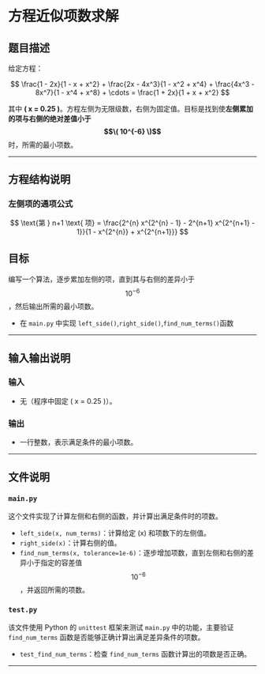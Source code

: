 # 方程近似项数求解

## 题目描述

给定方程：

$$
\frac{1 - 2x}{1 - x + x^2} + \frac{2x - 4x^3}{1 - x^2 + x^4} + \frac{4x^3 - 8x^7}{1 - x^4 + x^8} + \cdots = \frac{1 + 2x}{1 + x + x^2}
$$

其中 **\( x = 0.25 \)**。方程左侧为无限级数，右侧为固定值。目标是找到使**左侧累加的项与右侧的绝对差值小于 $$\( 10^{-6} \)$$** 时，所需的最小项数。
  
---

## 方程结构说明

### 左侧项的通项公式

$$
\text{第 } n+1 \text{ 项} = \frac{2^{n} x^{2^{n} - 1} - 2^{n+1} x^{2^{n+1} - 1}}{1 - x^{2^{n}} + x^{2^{n+1}}}
$$


## 目标

编写一个算法，逐步累加左侧的项，直到其与右侧的差异小于 $$10^{-6}$$，然后输出所需的最小项数。

- 在 `main.py` 中实现 `left_side()`,`right_side()`,`find_num_terms()`函数

---

## 输入输出说明

### 输入

- 无（程序中固定 \( x = 0.25 \)）。

### 输出

- 一行整数，表示满足条件的最小项数。  

---

## 文件说明

### `main.py`

这个文件实现了计算左侧和右侧的函数，并计算出满足条件时的项数。

- `left_side(x, num_terms)`：计算给定 \(x\) 和项数下的左侧值。
- `right_side(x)`：计算右侧的值。
- `find_num_terms(x, tolerance=1e-6)`：逐步增加项数，直到左侧和右侧的差异小于指定的容差值 $$10^{-6}$$，并返回所需的项数。

### `test.py`

该文件使用 Python 的 `unittest` 框架来测试 `main.py` 中的功能，主要验证 `find_num_terms` 函数是否能够正确计算出满足差异条件的项数。

- `test_find_num_terms`：检查 `find_num_terms` 函数计算出的项数是否正确。

---
